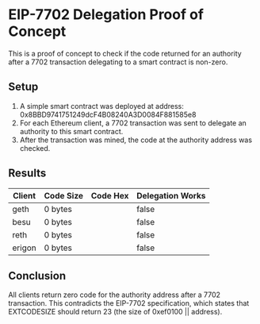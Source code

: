 # EIP-7702 Delegation Proof of Concept

This is a proof of concept to check if the code returned for an authority after a 7702 transaction delegating to a smart contract is non-zero.

## Setup

1. A simple smart contract was deployed at address: 0x8BBD9741751249dcF4B08240A3D0084F881585e8
2. For each Ethereum client, a 7702 transaction was sent to delegate an authority to this smart contract.
3. After the transaction was mined, the code at the authority address was checked.

## Results

| Client | Code Size | Code Hex | Delegation Works |
|--------|-----------|----------|------------------|
| geth | 0 bytes |  | false |
| besu | 0 bytes |  | false |
| reth | 0 bytes |  | false |
| erigon | 0 bytes |  | false |

## Conclusion

All clients return zero code for the authority address after a 7702 transaction. This contradicts the EIP-7702 specification, which states that EXTCODESIZE should return 23 (the size of 0xef0100 || address).